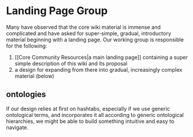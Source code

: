 # Landing Page Group
Many have observed that the core wiki material is immense and complicated and have asked for super-simple, gradual, introductory material beginning with a landing page. Our working group is responsible for the following:

1. [[Core Community Resources|a main landing page]] containing a super simple description of this wiki and its proposal
2. a design for expanding from there into gradual, increasingly complex material (below)

## ontologies

If our design relies at first on hashtabs, especially if we use generic ontological terms, and incorporates it all according to generic ontological hierarchies, we might be able to build something intuitive and easy to navigate.